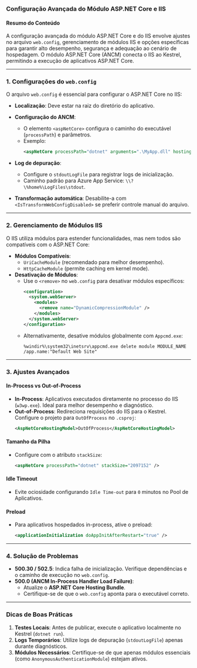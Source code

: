 ### Configuração Avançada do Módulo ASP.NET Core e IIS

#### Resumo do Conteúdo

A configuração avançada do módulo ASP.NET Core e do IIS envolve ajustes no arquivo `web.config`, gerenciamento de módulos IIS e opções específicas para garantir alto desempenho, segurança e adequação ao cenário de hospedagem. O módulo ASP.NET Core (ANCM) conecta o IIS ao Kestrel, permitindo a execução de aplicativos ASP.NET Core.

---

### **1. Configurações do `web.config`**

O arquivo `web.config` é essencial para configurar o ASP.NET Core no IIS:
- **Localização**: Deve estar na raiz do diretório do aplicativo.
- **Configuração do ANCM**:
  - O elemento `<aspNetCore>` configura o caminho do executável (`processPath`) e parâmetros.
  - Exemplo:
    ```xml
    <aspNetCore processPath="dotnet" arguments=".\MyApp.dll" hostingModel="InProcess" />
    ```

- **Log de depuração**:
  - Configure o `stdoutLogFile` para registrar logs de inicialização.
  - Caminho padrão para Azure App Service: `\\?\%home%\LogFiles\stdout`.

- **Transformação automática**: Desabilite-a com `<IsTransformWebConfigDisabled>` se preferir controle manual do arquivo.

---

### **2. Gerenciamento de Módulos IIS**
O IIS utiliza módulos para estender funcionalidades, mas nem todos são compatíveis com o ASP.NET Core:
- **Módulos Compatíveis**:
  - `UriCacheModule` (recomendado para melhor desempenho).
  - `HttpCacheModule` (permite caching em kernel mode).
- **Desativação de Módulos**:
  - Use o `<remove>` no `web.config` para desativar módulos específicos:
    ```xml
    <configuration>
      <system.webServer>
        <modules>
          <remove name="DynamicCompressionModule" />
        </modules>
      </system.webServer>
    </configuration>
    ```
  - Alternativamente, desative módulos globalmente com `Appcmd.exe`:
    ```shell
    %windir%\system32\inetsrv\appcmd.exe delete module MODULE_NAME /app.name:"Default Web Site"
    ```

---

### **3. Ajustes Avançados**
#### **In-Process vs Out-of-Process**
- **In-Process**: Aplicativos executados diretamente no processo do IIS (`w3wp.exe`). Ideal para melhor desempenho e diagnóstico.
- **Out-of-Process**: Redireciona requisições do IIS para o Kestrel. Configure o projeto para `OutOfProcess` no `.csproj`:
  ```xml
  <AspNetCoreHostingModel>OutOfProcess</AspNetCoreHostingModel>
  ```

#### **Tamanho da Pilha**
- Configure com o atributo `stackSize`:
  ```xml
  <aspNetCore processPath="dotnet" stackSize="2097152" />
  ```

#### **Idle Timeout**
- Evite ociosidade configurando `Idle Time-out` para `0` minutos no Pool de Aplicativos.

#### **Preload**
- Para aplicativos hospedados in-process, ative o preload:
  ```xml
  <applicationInitialization doAppInitAfterRestart="true" />
  ```

---

### **4. Solução de Problemas**
- **500.30 / 502.5**: Indica falha de inicialização. Verifique dependências e o caminho de execução no `web.config`.
- **500.0 (ANCM In-Process Handler Load Failure)**:
  - Atualize o **ASP.NET Core Hosting Bundle**.
  - Certifique-se de que o `web.config` aponta para o executável correto.

---

### **Dicas de Boas Práticas**
1. **Testes Locais**: Antes de publicar, execute o aplicativo localmente no Kestrel (`dotnet run`).
2. **Logs Temporários**: Utilize logs de depuração (`stdoutLogFile`) apenas durante diagnósticos.
3. **Módulos Necessários**: Certifique-se de que apenas módulos essenciais (como `AnonymousAuthenticationModule`) estejam ativos.